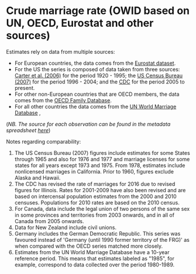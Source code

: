 # Crude marriage rate (OWID based on UN, OECD, Eurostat and other sources)

Estimates rely on data from multiple sources:
- For European countries, the data comes from the <a href="https://ec.europa.eu/eurostat/statistics-explained/index.php?title=Marriage_and_divorce_statistics#Fewer_marriages.2C_more_divorces">Eurostat dataset</a>.
- For the US the series is composed of data taken from three sources: <a href="https://hsus.cambridge.org/HSUSWeb/HSUSEntryServlet">Carter et al. (2006)</a> for the period 1920 - 1995; the <a href="https://www.census.gov/library/publications/2006/compendia/statab/126ed/vital-statistics.html">US Census Bureau (2007)</a> for the period 1996 - 2004; and the <a href="https://www.cdc.gov/nchs/nvss/marriage-divorce.htm?CDC_AA_refVal=https%3A%2F%2Fwww.cdc.gov%2Fnchs%2Fmardiv.htm">CDC</a> for the period 2005 to present.
- For other non-European countries that are OECD members, the data comes from the <a href="http://www.oecd.org/els/family/database.htm">OECD Family Database</a>.
- For all other countries the data comes from the <a href="https://www.un.org/en/development/desa/population/publications/dataset/marriage/data.asp">UN World Marriage Database</a> ,

(<em>NB. The source for each observation can be found in the metadata spreadsheet <a href="https://owid.cloud/app/uploads/2020/01/marriage-rates-stan-metadata.csv">here</a></em>)


Notes regarding comparability:
1. The US Census Bureau (2007) figures include estimates for some States through 1965 and also for 1976 and 1977 and marriage licenses for some states for all years except 1973 and 1975. From 1978, estimates include nonlicensed marriages in California. Prior to 1960, figures exclude Alaska and Hawaii. 
2. The CDC has revised the rate of marriages for 2016 due to revised figures for Illinois.  Rates for 2001-2009 have also been revised and are based on intercensal population estimates from the 2000 and 2010 censuses. Populations for 2010 rates are based on the 2010 census.
3. For Canada, data include the legal union of two persons of the same sex in some provinces and territories from 2003 onwards, and in all of Canada from 2005 onwards. 
4. Data for New Zealand include civil unions.
5. Germany includes the German Democratic Republic. This series was favoured instead of 'Germany (until 1990 former territory of the FRG)' as when compared with the OECD series matched more closely.
5. Estimates from the UN World Marriage Database have a 10-year reference period. This means that estimates labeled as "1985", for example, correspond to data collected over the period 1980-1989.